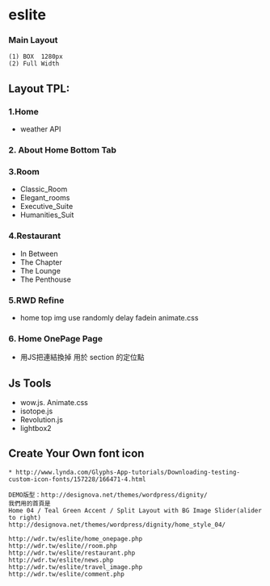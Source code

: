 # eslite

### Main  Layout

```
(1) BOX  1280px
(2) Full Width 

```



## Layout TPL:
### 1.Home
* weather API
### 2. About Home Bottom Tab
### 3.Room 
* Classic_Room 
* Elegant_rooms 
* Executive_Suite 
* Humanities_Suit

### 4.Restaurant
* In Between
* The Chapter
* The Lounge
* The Penthouse


### 5.RWD Refine
* home top img use randomly delay fadein animate.css


### 6. Home OnePage Page
* 用JS把連結換掉 用於 section 的定位點



## Js Tools
* wow.js. Animate.css
* isotope.js
* Revolution.js
* lightbox2

## Create Your Own font icon
```
* http://www.lynda.com/Glyphs-App-tutorials/Downloading-testing-custom-icon-fonts/157228/166471-4.html

DEMO版型：http://designova.net/themes/wordpress/dignity/
我們用的首頁是
Home 04 / Teal Green Accent / Split Layout with BG Image Slider(alider to right)
http://designova.net/themes/wordpress/dignity/home_style_04/

http://wdr.tw/eslite/home_onepage.php
http://wdr.tw/eslite//room.php
http://wdr.tw/eslite/restaurant.php
http://wdr.tw/eslite/news.php
http://wdr.tw/eslite/travel_image.php
http://wdr.tw/eslite/comment.php


```

